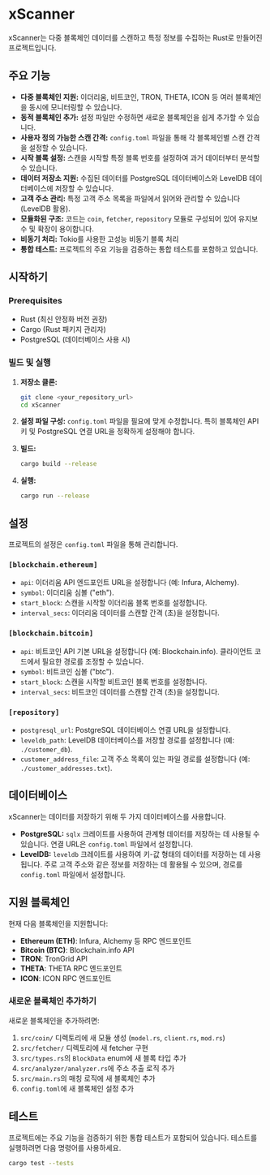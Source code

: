 # xScanner

xScanner는 다중 블록체인 데이터를 스캔하고 특정 정보를 수집하는 Rust로 만들어진 프로젝트입니다.

## 주요 기능

* **다중 블록체인 지원:** 이더리움, 비트코인, TRON, THETA, ICON 등 여러 블록체인을 동시에 모니터링할 수 있습니다.
* **동적 블록체인 추가:** 설정 파일만 수정하면 새로운 블록체인을 쉽게 추가할 수 있습니다.
* **사용자 정의 가능한 스캔 간격:** `config.toml` 파일을 통해 각 블록체인별 스캔 간격을 설정할 수 있습니다.
* **시작 블록 설정:** 스캔을 시작할 특정 블록 번호를 설정하여 과거 데이터부터 분석할 수 있습니다.
* **데이터 저장소 지원:** 수집된 데이터를 PostgreSQL 데이터베이스와 LevelDB 데이터베이스에 저장할 수 있습니다.
* **고객 주소 관리:** 특정 고객 주소 목록을 파일에서 읽어와 관리할 수 있습니다 (LevelDB 활용).
* **모듈화된 구조:** 코드는 `coin`, `fetcher`, `repository` 모듈로 구성되어 있어 유지보수 및 확장이 용이합니다.
* **비동기 처리:** Tokio를 사용한 고성능 비동기 블록 처리
* **통합 테스트:** 프로젝트의 주요 기능을 검증하는 통합 테스트를 포함하고 있습니다.

## 시작하기

### Prerequisites

* Rust (최신 안정화 버전 권장)
* Cargo (Rust 패키지 관리자)
* PostgreSQL (데이터베이스 사용 시)

### 빌드 및 실행

1.  **저장소 클론:**
    ```bash
    git clone <your_repository_url>
    cd xScanner
    ```

2.  **설정 파일 구성:** `config.toml` 파일을 필요에 맞게 수정합니다. 특히 블록체인 API 키 및 PostgreSQL 연결 URL을 정확하게 설정해야 합니다.

3.  **빌드:**
    ```bash
    cargo build --release
    ```

4.  **실행:**
    ```bash
    cargo run --release
    ```

## 설정

프로젝트의 설정은 `config.toml` 파일을 통해 관리합니다.

### `[blockchain.ethereum]`

* `api`: 이더리움 API 엔드포인트 URL을 설정합니다 (예: Infura, Alchemy).
* `symbol`: 이더리움 심볼 ("eth").
* `start_block`: 스캔을 시작할 이더리움 블록 번호를 설정합니다.
* `interval_secs`: 이더리움 데이터를 스캔할 간격 (초)을 설정합니다.

### `[blockchain.bitcoin]`

* `api`: 비트코인 API 기본 URL을 설정합니다 (예: Blockchain.info). 클라이언트 코드에서 필요한 경로를 조정할 수 있습니다.
* `symbol`: 비트코인 심볼 ("btc").
* `start_block`: 스캔을 시작할 비트코인 블록 번호를 설정합니다.
* `interval_secs`: 비트코인 데이터를 스캔할 간격 (초)을 설정합니다.

### `[repository]`

* `postgresql_url`: PostgreSQL 데이터베이스 연결 URL을 설정합니다.
* `leveldb_path`: LevelDB 데이터베이스를 저장할 경로를 설정합니다 (예: `./customer_db`).
* `customer_address_file`: 고객 주소 목록이 있는 파일 경로를 설정합니다 (예: `./customer_addresses.txt`).

## 데이터베이스

xScanner는 데이터를 저장하기 위해 두 가지 데이터베이스를 사용합니다.

* **PostgreSQL:** `sqlx` 크레이트를 사용하여 관계형 데이터를 저장하는 데 사용될 수 있습니다. 연결 URL은 `config.toml` 파일에서 설정합니다.
* **LevelDB:** `leveldb` 크레이트를 사용하여 키-값 형태의 데이터를 저장하는 데 사용됩니다. 주로 고객 주소와 같은 정보를 저장하는 데 활용될 수 있으며, 경로를 `config.toml` 파일에서 설정합니다.

## 지원 블록체인

현재 다음 블록체인을 지원합니다:

* **Ethereum (ETH)**: Infura, Alchemy 등 RPC 엔드포인트
* **Bitcoin (BTC)**: Blockchain.info API
* **TRON**: TronGrid API
* **THETA**: THETA RPC 엔드포인트
* **ICON**: ICON RPC 엔드포인트

### 새로운 블록체인 추가하기

새로운 블록체인을 추가하려면:

1. `src/coin/` 디렉토리에 새 모듈 생성 (`model.rs`, `client.rs`, `mod.rs`)
2. `src/fetcher/` 디렉토리에 새 fetcher 구현
3. `src/types.rs`의 `BlockData` enum에 새 블록 타입 추가
4. `src/analyzer/analyzer.rs`에 주소 추출 로직 추가
5. `src/main.rs`의 매칭 로직에 새 블록체인 추가
6. `config.toml`에 새 블록체인 설정 추가

## 테스트

프로젝트에는 주요 기능을 검증하기 위한 통합 테스트가 포함되어 있습니다. 테스트를 실행하려면 다음 명령어를 사용하세요.

```bash
cargo test --tests
```